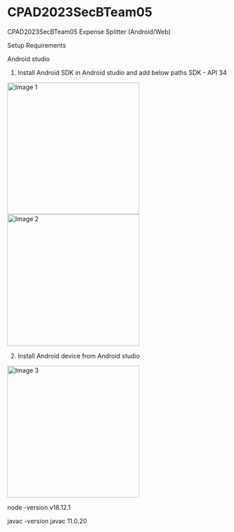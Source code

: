 # CPAD2023SecBTeam05
CPAD2023SecBTeam05
Expense Splitter (Android/Web)


Setup Requirements

Android studio

1) Install Android SDK in Android studio and add below paths
SDK - API 34
<img src="https://github.com/CPAD2023/CPAD2023SecBTeam05/assets/51479725/1552f536-11c7-4b4a-b99a-34a63a88c109" alt="Image 1" width="300"/>


<img src="https://github.com/CPAD2023/CPAD2023SecBTeam05/assets/51479725/e8ccbf00-2fd7-4861-926e-ee38fd91785b" alt="Image 2" width="300"/>


2) Install Android device from Android studio
<img src="https://github.com/CPAD2023/CPAD2023SecBTeam05/assets/51479725/1a083a64-72bc-4e7d-a81c-35ef57c3e339" alt="Image 3" width="300"/>


node -version
v18.12.1

javac -version
javac 11.0.20
